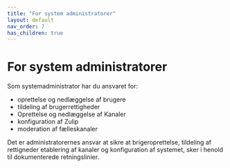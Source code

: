 ```yaml
---
title: "For system administratorer"
layout: default 
nav_order: 7
has_children: true
---
```


# For system administratorer

Som systemadministrator har du ansvaret for:
- oprettelse og nedlæggelse af brugere
- tildeling af brugerrettigheder
- Oprettelse og nedlæggelse af Kanaler
- konfiguration af Zulip
- moderation af fælleskanaler

Det er administratorernes ansvar at sikre at brigeroprettelse, tildeling af rettigneder etablering af kanaler og konfiguration af systemet, sker i henold til dokumenterede retningslinier. 
